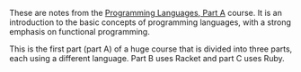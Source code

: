 These are notes from the [Programming Languages, Part A](https://www.coursera.org/learn/programming-languages) course. It is an introduction to the basic concepts of programming languages, with a strong emphasis on functional programming.

This is the first part (part A) of a huge course that is divided into three parts, each using a different language. Part B uses Racket and part C uses Ruby.